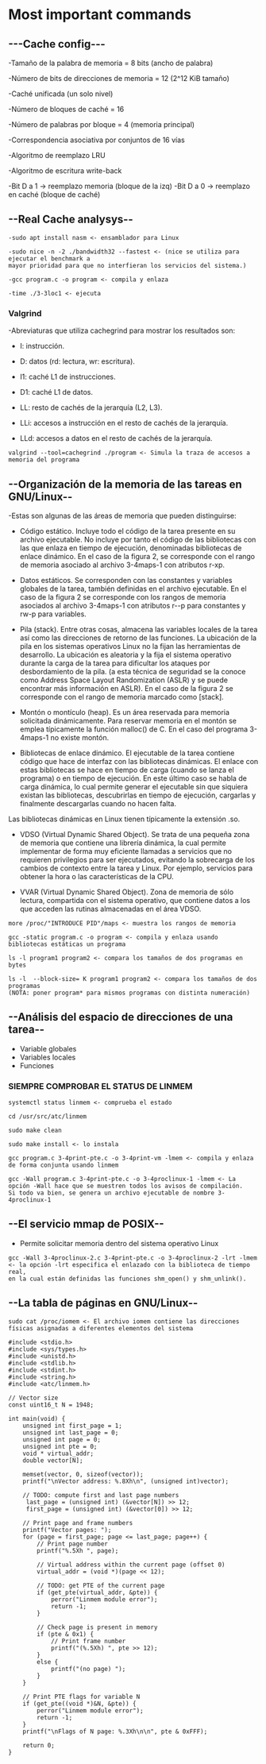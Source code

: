 # Most important commands

## ---Cache config---
-Tamaño de la palabra de memoria = 8 bits (ancho de palabra)

-Número de bits de direcciones de memoria = 12 (2^12 KiB tamaño)

-Caché unificada (un solo nivel)

-Número de bloques de caché = 16

-Número de palabras por bloque = 4 (memoria principal)

-Correspondencia asociativa por conjuntos de 16 vías

-Algoritmo de reemplazo LRU

-Algoritmo de escritura write-back

-Bit D a 1 -> reemplazo memoria (bloque de la izq)
-Bit D a 0 -> reemplazo en caché (bloque de caché)

## --Real Cache analysys--

```
-sudo apt install nasm <- ensamblador para Linux

-sudo nice -n -2 ./bandwidth32 --fastest <- (nice se utiliza para ejecutar el benchmark a 
mayor prioridad para que no interfieran los servicios del sistema.)

-gcc program.c -o program <- compila y enlaza

-time ./3-3loc1 <- ejecuta
```

### Valgrind

-Abreviaturas que utiliza cachegrind para mostrar los resultados son:

* I: instrucción.

* D: datos (rd: lectura, wr: escritura).

* I1: caché L1 de instrucciones.

* D1: caché L1 de datos.

* LL: resto de cachés de la jerarquía (L2, L3).

* LLi: accesos a instrucción en el resto de cachés de la jerarquía.

* LLd: accesos a datos en el resto de cachés de la jerarquía.

```
valgrind --tool=cachegrind ./program <- Simula la traza de accesos a memoria del programa 
```

## --Organización de la memoria de las tareas en GNU/Linux--

-Estas son algunas de las áreas de memoria que pueden distinguirse:

* Código estático. Incluye todo el código de la tarea presente en su archivo ejecutable. No incluye por tanto el código de las bibliotecas con las que enlaza en tiempo de ejecución, denominadas bibliotecas de enlace dinámico. En el caso de la figura 2, se corresponde con el rango de memoria asociado al archivo 3-4maps-1 con atributos r-xp.

* Datos estáticos. Se corresponden con las constantes y variables globales de la tarea, también definidas en el archivo ejecutable. En el caso de la figura 2 se corresponde con los rangos de memoria asociados al archivo 3-4maps-1 con atributos r--p para constantes y rw-p para variables.

* Pila (stack). Entre otras cosas, almacena las variables locales de la tarea así como las direcciones de retorno de las funciones. La ubicación de la pila en los sistemas operativos Linux no la fijan las herramientas de desarrollo. La ubicación es aleatoria y la fija el sistema operativo durante la carga de la tarea para dificultar los ataques por desbordamiento de la pila. (a esta técnica de seguridad se la conoce como Address Space Layout Randomization (ASLR) y se puede encontrar más información en ASLR). En el caso de la figura 2 se corresponde con el rango de memoria marcado como [stack].

* Montón o montículo (heap). Es un área reservada para memoria solicitada dinámicamente. Para reservar memoria en el montón se emplea típicamente la función malloc() de C. En el caso del programa 3-4maps-1 no existe montón.

* Bibliotecas de enlace dinámico. El ejecutable de la tarea contiene código que hace de interfaz con las bibliotecas dinámicas. El enlace con estas bibliotecas se hace en tiempo de carga (cuando se lanza el programa) o en tiempo de ejecución. En este último caso se habla de carga dinámica, lo cual permite generar el ejecutable sin que siquiera existan las bibliotecas, descubrirlas en tiempo de ejecución, cargarlas y finalmente descargarlas cuando no hacen falta.

Las bibliotecas dinámicas en Linux tienen típicamente la extensión .so. 

* VDSO (Virtual Dynamic Shared Object). Se trata de una pequeña zona de memoria que contiene una librería dinámica, la cual permite implementar de forma muy eficiente llamadas a servicios que no requieren privilegios para ser ejecutados, evitando la sobrecarga de los cambios de contexto entre la tarea y Linux. Por ejemplo, servicios para obtener la hora o las características de la CPU.

* VVAR (Virtual Dynamic Shared Object). Zona de memoria de sólo lectura, compartida con el sistema operativo, que contiene datos a los que acceden las rutinas almacenadas en el área VDSO.

```
more /proc/"INTRODUCE PID"/maps <- muestra los rangos de memoria

gcc -static program.c -o program <- compila y enlaza usando bibliotecas estáticas un programa

ls -l program1 program2 <- compara los tamaños de dos programas en bytes

ls -l  --block-size= K program1 program2 <- compara los tamaños de dos programas 
(NOTA: poner program* para mismos programas con distinta numeración)

```

## --Análisis del espacio de direcciones de una tarea--

* Variable globales
* Variables locales
* Funciones

### SIEMPRE COMPROBAR EL STATUS DE LINMEM

```
systemctl status linmem <- comprueba el estado

cd /usr/src/atc/linmem

sudo make clean

sudo make install <- lo instala
```

```
gcc program.c 3-4print-pte.c -o 3-4print-vm -lmem <- compila y enlaza de forma conjunta usando linmem

gcc -Wall program.c 3-4print-pte.c -o 3-4proclinux-1 -lmem <- La opción -Wall hace que se muestren todos los avisos de compilación. 
Si todo va bien, se genera un archivo ejecutable de nombre 3-4proclinux-1

```

## --El servicio mmap de POSIX--
* Permite solicitar memoria dentro del sistema operativo Linux

```
gcc -Wall 3-4proclinux-2.c 3-4print-pte.c -o 3-4proclinux-2 -lrt -lmem <- la opción -lrt especifica el enlazado con la biblioteca de tiempo real, 
en la cual están definidas las funciones shm_open() y shm_unlink().

```

## --La tabla de páginas en GNU/Linux-- 

```
sudo cat /proc/iomem <- El archivo iomem contiene las direcciones físicas asignadas a diferentes elementos del sistema

```



```
#include <stdio.h>
#include <sys/types.h>
#include <unistd.h>
#include <stdlib.h>
#include <stdint.h>
#include <string.h>
#include <atc/linmem.h>

// Vector size
const uint16_t N = 1948;

int main(void) {
	unsigned int first_page = 1;
	unsigned int last_page = 0;
	unsigned int page = 0;
	unsigned int pte = 0;
	void * virtual_addr;
	double vector[N];

	memset(vector, 0, sizeof(vector));
	printf("\nVector address: %.8Xh\n", (unsigned int)vector);

	// TODO: compute first and last page numbers
	 last_page = (unsigned int) (&vector[N]) >> 12;
	 first_page = (unsigned int) (&vector[0]) >> 12;

	// Print page and frame numbers
	printf("Vector pages: ");
	for (page = first_page; page <= last_page; page++) {
		// Print page number
		printf("%.5Xh ", page);

		// Virtual address within the current page (offset 0)
		virtual_addr = (void *)(page << 12);

		// TODO: get PTE of the current page
		if (get_pte(virtual_addr, &pte)) {
			perror("Linmem module error");
			return -1;
		}

		// Check page is present in memory
		if (pte & 0x1) {
			// Print frame number
			printf("(%.5Xh) ", pte >> 12);
		}
		else {
			printf("(no page) ");
		}
	}

	// Print PTE flags for variable N
	if (get_pte((void *)&N, &pte)) {
		perror("Linmem module error");
		return -1;
	}
	printf("\nFlags of N page: %.3Xh\n\n", pte & 0xFFF);

	return 0;
}
```
